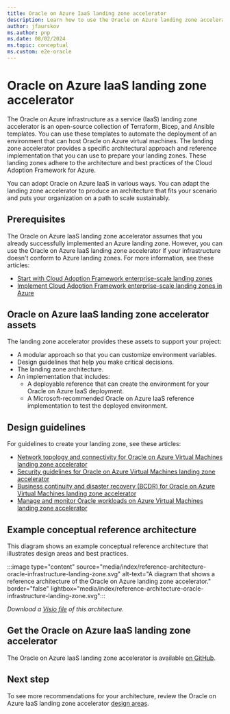 ```yaml
---
title: Oracle on Azure IaaS landing zone accelerator
description: Learn how to use the Oracle on Azure landing zone accelerator to automate the deployment of environments that can host Oracle on Azure virtual machines.
author: jfaurskov
ms.author: pnp
ms.date: 08/02/2024
ms.topic: conceptual
ms.custom: e2e-oracle
---
```


# Oracle on Azure IaaS landing zone accelerator

The Oracle on Azure infrastructure as a service (IaaS) landing zone accelerator is an open-source collection of Terraform, Bicep, and Ansible templates. You can use these templates to automate the deployment of an environment that can host Oracle on Azure virtual machines. The landing zone accelerator provides a specific architectural approach and reference implementation that you can use to prepare your landing zones. These landing zones adhere to the architecture and best practices of the Cloud Adoption Framework for Azure.

You can adopt Oracle on Azure IaaS in various ways. You can adapt the landing zone accelerator to produce an architecture that fits your scenario and puts your organization on a path to scale sustainably.

## Prerequisites

The Oracle on Azure IaaS landing zone accelerator assumes that you already successfully implemented an Azure landing zone. However, you can use the Oracle on Azure IaaS landing zone accelerator if your infrastructure doesn't conform to Azure landing zones. For more information, see these articles:

- [Start with Cloud Adoption Framework enterprise-scale landing zones](../../ready/enterprise-scale/index.md)
- [Implement Cloud Adoption Framework enterprise-scale landing zones in Azure](../../ready/enterprise-scale/implementation.md)

## Oracle on Azure IaaS landing zone accelerator assets

The landing zone accelerator provides these assets to support your project:

- A modular approach so that you can customize environment variables.
- Design guidelines that help you make critical decisions.
- The landing zone architecture.
- An implementation that includes:
  - A deployable reference that can create the environment for your Oracle on Azure IaaS deployment.
  - A Microsoft-recommended Oracle on Azure IaaS reference implementation to test the deployed environment.

## Design guidelines

For guidelines to create your landing zone, see these articles:

- [Network topology and connectivity for Oracle on Azure Virtual Machines landing zone accelerator](./oracle-network-topology-iaas.md)
- [Security guidelines for Oracle on Azure Virtual Machines landing zone accelerator](./oracle-security-overview-iaas.md)
- [Business continuity and disaster recovery (BCDR) for Oracle on Azure Virtual Machines landing zone accelerator](./oracle-disaster-recovery-iaas.md)
- [Manage and monitor Oracle workloads on Azure Virtual Machines landing zone accelerator](./oracle-manage-monitor-iaas.md)

## Example conceptual reference architecture

This diagram shows an example conceptual reference architecture that illustrates design areas and best practices.

:::image type="content" source="media/index/reference-architecture-oracle-infrastructure-landing-zone.svg" alt-text="A diagram that shows a reference architecture of the Oracle on Azure landing zone accelerator." border="false" lightbox="media/index/reference-architecture-oracle-infrastructure-landing-zone.svg":::

*Download a [Visio file](https://github.com/Microsoft/CloudAdoptionFramework/tree/main/scenarios/oracle-iaas/reference-architecture-oracle-iaas-landing-zone.vsdx) of this architecture.*

## Get the Oracle on Azure IaaS landing zone accelerator

The Oracle on Azure IaaS landing zone accelerator is available [on GitHub](https://aka.ms/lza/oracle-accelerator).

## Next step

To see more recommendations for your architecture, review the Oracle on Azure IaaS landing zone accelerator [design areas](./oracle-network-topology-iaas.md).
